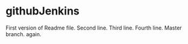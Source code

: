 # githubJenkins

First version of Readme file.
Second line.
Third line.
Fourth line.
Master branch.
again.
